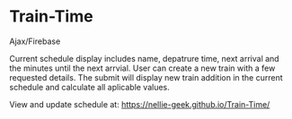 # Train-Time
Ajax/Firebase

Current schedule display includes name, depatrure time, next arrival and the minutes until the next arrvial. 
User can create a new train with a few requested details. The submit will display new train addition in the current schedule and calculate
all aplicable values. 

View and update schedule at: https://nellie-geek.github.io/Train-Time/
